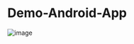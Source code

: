 # Demo-Android-App

![image](https://user-images.githubusercontent.com/22626350/165664498-ed190a5f-942c-4cea-ba70-9d19fb55109f.jpg)

